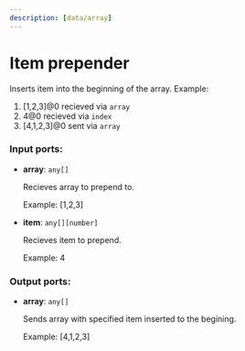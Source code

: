 ```yaml
---
description: [data/array]
---
```


# Item prepender

Inserts item into the beginning of the  array.
Example: 
1. [1,2,3]@0 recieved via `array` 
2.  4@0 recieved via `index` 
3. [4,1,2,3]@0 sent via `array`



### Input ports:

* __array__: `any[]`

    Recieves array to prepend to.
    
    Example:
    [1,2,3]


* __item__: `any[][number]`

    Recieves item to prepend.
    
    Example:
    4

### Output ports:

* __array__: `any[]`

    Sends array with specified item inserted to the begining.
    
    Example:
    [4,1,2,3]

